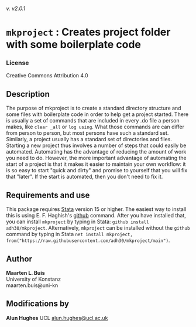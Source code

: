 _v. v2.0.1_  

`mkproject` : Creates project folder with some boilerplate code
===============================================================

### License

Creative Commons Attribution 4.0

## Description

The purpose of mkproject is to create a standard directory structure and some files with boilerplate code in order to help get a project started. There is usually a set of commands that are included in every .do file a person makes, like `clear _all` or `log using`. What those commands are can differ from person to person, but most persons have such a standard set. Similarly, a project usually has a standard set of directories and files. Starting a new project thus involves a number of steps that could easily be automated.  Automating has the advantage of reducing the amount of work you need to do.  However, the more important advantage of automating the start of a project is that it makes it easier to maintain your own workflow: it is so easy to start "quick and dirty" and promise to yourself that you will fix that "later". If the start is automated, then you don't need to fix it. 

## Requirements and use

This package requires [Stata](https://www.stata.com) version 15 or higher. The easiest way to install this is using E. F. Haghish's [github](https://haghish.github.io/github/) command. After you have installed that, you can install `mkproject` by typing in Stata: `github install adh30/mkproject`. Alternatively, `mkproject` can be installed without the `github` command by typing in Stata `net install mkproject, from("https://raw.githubusercontent.com/adh30/mkproject/main")`.

Author
------

**Maarten L. Buis**  
University of Konstanz  
maarten.buis@uni-kn  

Modifications by
------

**Alun Hughes**
UCL
alun.hughes@ucl.ac.uk
